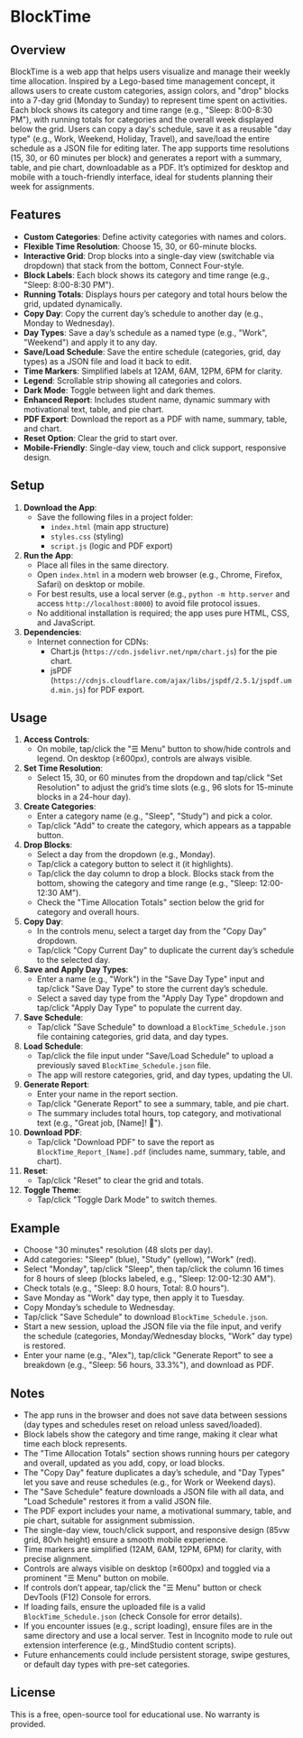 # BlockTime

## Overview
BlockTime is a web app that helps users visualize and manage their weekly time allocation. Inspired by a Lego-based time management concept, it allows users to create custom categories, assign colors, and "drop" blocks into a 7-day grid (Monday to Sunday) to represent time spent on activities. Each block shows its category and time range (e.g., "Sleep: 8:00-8:30 PM"), with running totals for categories and the overall week displayed below the grid. Users can copy a day's schedule, save it as a reusable "day type" (e.g., Work, Weekend, Holiday, Travel), and save/load the entire schedule as a JSON file for editing later. The app supports time resolutions (15, 30, or 60 minutes per block) and generates a report with a summary, table, and pie chart, downloadable as a PDF. It’s optimized for desktop and mobile with a touch-friendly interface, ideal for students planning their week for assignments.

## Features
- **Custom Categories**: Define activity categories with names and colors.
- **Flexible Time Resolution**: Choose 15, 30, or 60-minute blocks.
- **Interactive Grid**: Drop blocks into a single-day view (switchable via dropdown) that stack from the bottom, Connect Four-style.
- **Block Labels**: Each block shows its category and time range (e.g., "Sleep: 8:00-8:30 PM").
- **Running Totals**: Displays hours per category and total hours below the grid, updated dynamically.
- **Copy Day**: Copy the current day’s schedule to another day (e.g., Monday to Wednesday).
- **Day Types**: Save a day’s schedule as a named type (e.g., "Work", "Weekend") and apply it to any day.
- **Save/Load Schedule**: Save the entire schedule (categories, grid, day types) as a JSON file and load it back to edit.
- **Time Markers**: Simplified labels at 12AM, 6AM, 12PM, 6PM for clarity.
- **Legend**: Scrollable strip showing all categories and colors.
- **Dark Mode**: Toggle between light and dark themes.
- **Enhanced Report**: Includes student name, dynamic summary with motivational text, table, and pie chart.
- **PDF Export**: Download the report as a PDF with name, summary, table, and chart.
- **Reset Option**: Clear the grid to start over.
- **Mobile-Friendly**: Single-day view, touch and click support, responsive design.

## Setup
1. **Download the App**:
   - Save the following files in a project folder:
     - `index.html` (main app structure)
     - `styles.css` (styling)
     - `script.js` (logic and PDF export)
2. **Run the App**:
   - Place all files in the same directory.
   - Open `index.html` in a modern web browser (e.g., Chrome, Firefox, Safari) on desktop or mobile.
   - For best results, use a local server (e.g., `python -m http.server` and access `http://localhost:8000`) to avoid file protocol issues.
   - No additional installation is required; the app uses pure HTML, CSS, and JavaScript.
3. **Dependencies**:
   - Internet connection for CDNs:
     - Chart.js (`https://cdn.jsdelivr.net/npm/chart.js`) for the pie chart.
     - jsPDF (`https://cdnjs.cloudflare.com/ajax/libs/jspdf/2.5.1/jspdf.umd.min.js`) for PDF export.

## Usage
1. **Access Controls**:
   - On mobile, tap/click the "☰ Menu" button to show/hide controls and legend. On desktop (≥600px), controls are always visible.
2. **Set Time Resolution**:
   - Select 15, 30, or 60 minutes from the dropdown and tap/click "Set Resolution" to adjust the grid’s time slots (e.g., 96 slots for 15-minute blocks in a 24-hour day).
3. **Create Categories**:
   - Enter a category name (e.g., "Sleep", "Study") and pick a color.
   - Tap/click "Add" to create the category, which appears as a tappable button.
4. **Drop Blocks**:
   - Select a day from the dropdown (e.g., Monday).
   - Tap/click a category button to select it (it highlights).
   - Tap/click the day column to drop a block. Blocks stack from the bottom, showing the category and time range (e.g., "Sleep: 12:00-12:30 AM").
   - Check the "Time Allocation Totals" section below the grid for category and overall hours.
5. **Copy Day**:
   - In the controls menu, select a target day from the "Copy Day" dropdown.
   - Tap/click "Copy Current Day" to duplicate the current day’s schedule to the selected day.
6. **Save and Apply Day Types**:
   - Enter a name (e.g., "Work") in the "Save Day Type" input and tap/click "Save Day Type" to store the current day’s schedule.
   - Select a saved day type from the "Apply Day Type" dropdown and tap/click "Apply Day Type" to populate the current day.
7. **Save Schedule**:
   - Tap/click "Save Schedule" to download a `BlockTime_Schedule.json` file containing categories, grid data, and day types.
8. **Load Schedule**:
   - Tap/click the file input under "Save/Load Schedule" to upload a previously saved `BlockTime_Schedule.json` file.
   - The app will restore categories, grid, and day types, updating the UI.
9. **Generate Report**:
   - Enter your name in the report section.
   - Tap/click "Generate Report" to see a summary, table, and pie chart.
   - The summary includes total hours, top category, and motivational text (e.g., "Great job, [Name]! 🎉").
10. **Download PDF**:
    - Tap/click "Download PDF" to save the report as `BlockTime_Report_[Name].pdf` (includes name, summary, table, and chart).
11. **Reset**:
    - Tap/click "Reset" to clear the grid and totals.
12. **Toggle Theme**:
    - Tap/click "Toggle Dark Mode" to switch themes.

## Example
- Choose "30 minutes" resolution (48 slots per day).
- Add categories: "Sleep" (blue), "Study" (yellow), "Work" (red).
- Select "Monday", tap/click "Sleep", then tap/click the column 16 times for 8 hours of sleep (blocks labeled, e.g., "Sleep: 12:00-12:30 AM").
- Check totals (e.g., "Sleep: 8.0 hours, Total: 8.0 hours").
- Save Monday as "Work" day type, then apply it to Tuesday.
- Copy Monday’s schedule to Wednesday.
- Tap/click "Save Schedule" to download `BlockTime_Schedule.json`.
- Start a new session, upload the JSON file via the file input, and verify the schedule (categories, Monday/Wednesday blocks, "Work" day type) is restored.
- Enter your name (e.g., "Alex"), tap/click "Generate Report" to see a breakdown (e.g., "Sleep: 56 hours, 33.3%"), and download as PDF.

## Notes
- The app runs in the browser and does not save data between sessions (day types and schedules reset on reload unless saved/loaded).
- Block labels show the category and time range, making it clear what time each block represents.
- The "Time Allocation Totals" section shows running hours per category and overall, updated as you add, copy, or load blocks.
- The "Copy Day" feature duplicates a day’s schedule, and "Day Types" let you save and reuse schedules (e.g., for Work or Weekend days).
- The "Save Schedule" feature downloads a JSON file with all data, and "Load Schedule" restores it from a valid JSON file.
- The PDF export includes your name, a motivational summary, table, and pie chart, suitable for assignment submission.
- The single-day view, touch/click support, and responsive design (85vw grid, 80vh height) ensure a smooth mobile experience.
- Time markers are simplified (12AM, 6AM, 12PM, 6PM) for clarity, with precise alignment.
- Controls are always visible on desktop (≥600px) and toggled via a prominent "☰ Menu" button on mobile.
- If controls don’t appear, tap/click the "☰ Menu" button or check DevTools (F12) Console for errors.
- If loading fails, ensure the uploaded file is a valid `BlockTime_Schedule.json` (check Console for error details).
- If you encounter issues (e.g., script loading), ensure files are in the same directory and use a local server. Test in Incognito mode to rule out extension interference (e.g., MindStudio content scripts).
- Future enhancements could include persistent storage, swipe gestures, or default day types with pre-set categories.

## License
This is a free, open-source tool for educational use. No warranty is provided.